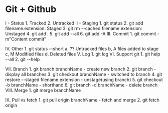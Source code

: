 # Git + Github
I - Status
    1. Tracked 
    2. Untracked 
II - Staging
    1. git status
    2. git add filename.extension: Staged
    3. git rm --cached filename.extension: Unstaged
    4. git add .
    5. git add --all
    6. git add -A
III. Commit
    1. git commit -m"Content commit"

IV. Other
    1. git status --short
        a, ?? Untracked files
        b, A files added to stage
        c, M Modified files
        d, Deleted files
V. Log
    1. git log
VI. Support git
    1. git help --all
    2. git --help

VII. Branch
    1. git branch branchName - create new branch
    2. git branch - display all branches
    3. git checkout branchName - switched to branch
    4. git restore --staged filename.extension - unstage(using branch)
    5. git checkout -b branchName - shorthand
    6. git branch -d branchName - delete branch
VIII. Merge
    1. git merge branchName
    
IX. Pull vs fetch
    1. git pull origin branchName - fetch and merge
    2. git fetch origin

